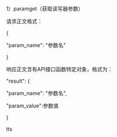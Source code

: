 1）paramget（获取读写器参数）

请求正文格式：

{

"param\_name": "参数名"

}

响应正文含有API接口函数特定对象，格式为：

"result": {

"param\_name": "参数名",

"param\_value":参数值

}



tts

